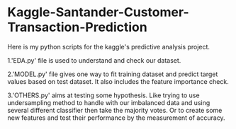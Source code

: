 # Kaggle-Santander-Customer-Transaction-Prediction

Here is my python scripts for the kaggle's predictive analysis project.

1.'EDA.py' file is used to understand and check our dataset.

2.'MODEL.py' file gives one way to fit training dataset and predict target values based on test dataset. It also includes the feature importance check.

3.'OTHERS.py' aims at testing some hypothesis. Like trying to use undersampling method to handle with our imbalanced data and using several different classifier then take the majority votes. Or to create some new features and test their performance by the measurement of accuracy.  
